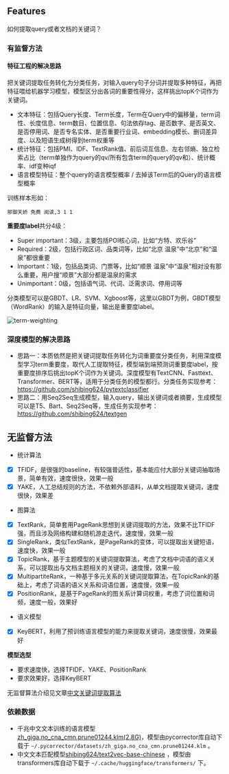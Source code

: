 ## Features

如何提取query或者文档的关键词？


### 有监督方法
#### 特征工程的解决思路
把关键词提取任务转化为分类任务，对输入query句子分词并提取多种特征，再把特征喂给机器学习模型，模型区分出各词的重要性得分，这样挑出topK个词作为关键词。

* 文本特征：包括Query长度、Term长度，Term在Query中的偏移量，term词性、长度信息、term数目、位置信息、句法依存tag、是否数字、是否英文、是否停用词、是否专名实体、是否重要行业词、embedding模长、删词差异度、以及短语生成树得到term权重等
* 统计特征：包括PMI、IDF、TextRank值、前后词互信息、左右邻熵、独立检索占比（term单独作为query的qv/所有包含term的query的qv和）、统计概率、idf变种iqf
* 语言模型特征：整个query的语言模型概率 / 去掉该Term后的Query的语言模型概率


训练样本形如：
```shell
邪御天娇 免费 阅读,3 1 1
```

**重要度label**共分4级：
- Super important：3级，主要包括POI核心词，比如“方特、欢乐谷”
- Required：2级，包括行政区词、品类词等，比如“北京 温泉”中“北京”和“温泉”都很重要
- Important：1级，包括品类词、门票等，比如“顺景 温泉”中“温泉”相对没有那么重要，用户搜“顺景”大部分都是温泉的需求
- Unimportant：0级，包括语气词、代词、泛需求词、停用词等

分类模型可以是GBDT、LR、SVM、Xgboost等，这里以GBDT为例，GBDT模型（WordRank）的输入是特征向量，输出是重要度label。

![term-weighting](https://github.com/shibing624/pke_zh/blob/main/docs/gbdt.png)

### 深度模型的解决思路
- 思路一：本质依然是把关键词提取任务转化为词重要度分类任务，利用深度模型学习term重要度，取代人工提取特征，模型端到端预测词重要度label，按重要度排序后挑出topK个词作为关键词。深度模型有TextCNN、Fasttext、Transformer、BERT等，适用于分类任务的模型都行。分类任务实现参考：https://github.com/shibing624/pytextclassifier
- 思路二：用Seq2Seq生成模型，输入query，输出关键词或者摘要，生成模型可以是T5、Bart、Seq2Seq等，生成任务实现参考：https://github.com/shibing624/textgen

## 无监督方法
- 统计算法
- [x] TFIDF，是很强的baseline，有较强普适性，基本能应付大部分关键词抽取场景，简单有效，速度很快，效果一般
- [x] YAKE，人工总结规则的方法，不依赖外部语料，从单文档提取关键词，速度很快，效果差
- 图算法
- [x] TextRank，简单套用PageRank思想到关键词提取的方法，效果不比TFIDF强，而且涉及网络构建和随机游走迭代，速度慢，效果一般
- [x] SingleRank，类似TextRank，是PageRank的变体，可以提取出关键短语，速度快，效果一般
- [x] TopicRank，基于主题模型的关键词提取算法，考虑了文档中词语的语义关系，可以提取出与文档主题相关的关键词，速度慢，效果一般
- [x] MultipartiteRank，一种基于多元关系的关键词提取算法，在TopicRank的基础上，考虑了词语的语义关系和词语位置，速度慢，效果一般
- [x] PositionRank，是基于PageRank的图关系计算词权重，考虑了词位置和词频，速度一般，效果好
- 语义模型
- [x] KeyBERT，利用了预训练语言模型的能力来提取关键词，速度很慢，效果最好

**模型选型**
- 要求速度快，选择TFIDF、YAKE、PositionRank
- 要求效果好，选择KeyBERT

无监督算法介绍见文章[中文关键词提取算法](https://blog.csdn.net/mingzai624/article/details/129012015)

### 依赖数据
* 千兆中文文本训练的语言模型[zh_giga.no_cna_cmn.prune01244.klm(2.8G)](https://deepspeech.bj.bcebos.com/zh_lm/zh_giga.no_cna_cmn.prune01244.klm)，模型由pycorrector库自动下载于 `~/.pycorrector/datasets/zh_giga.no_cna_cmn.prune01244.klm` 。
* 中文文本匹配模型[shibing624/text2vec-base-chinese](https://huggingface.co/shibing624/text2vec-base-chinese) ，模型由transformers库自动下载于 `~/.cache/huggingface/transformers/` 下。


